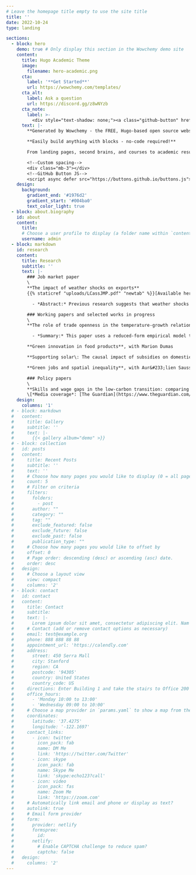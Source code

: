 ```yaml
---
# Leave the homepage title empty to use the site title
title: ''
date: 2022-10-24
type: landing

sections:
  - block: hero
    demo: true # Only display this section in the Wowchemy demo site
    content:
      title: Hugo Academic Theme
      image:
        filename: hero-academic.png
      cta:
        label: '**Get Started**'
        url: https://wowchemy.com/templates/
      cta_alt:
        label: Ask a question
        url: https://discord.gg/z8wNYzb
      cta_note:
        label: >-
          <div style="text-shadow: none;"><a class="github-button" href="https://github.com/wowchemy/wowchemy-hugo-themes" data-icon="octicon-star" data-size="large" data-show-count="true" aria-label="Star">Star Wowchemy Website Builder</a></div><div style="text-shadow: none;"><a class="github-button" href="https://github.com/wowchemy/starter-hugo-academic" data-icon="octicon-star" data-size="large" data-show-count="true" aria-label="Star">Star the Academic template</a></div>
      text: |-
        **Generated by Wowchemy - the FREE, Hugo-based open source website builder trusted by 500,000+ sites.**

        **Easily build anything with blocks - no-code required!**

        From landing pages, second brains, and courses to academic resumés, conferences, and tech blogs.

        <!--Custom spacing-->
        <div class="mb-3"></div>
        <!--GitHub Button JS-->
        <script async defer src="https://buttons.github.io/buttons.js"></script>
    design:
      background:
        gradient_end: '#1976d2'
        gradient_start: '#004ba0'
        text_color_light: true
  - block: about.biography
    id: about
    content:
      title:
      # Choose a user profile to display (a folder name within `content/authors/`)
      username: admin
  - block: markdown
    id: research
    content:
      title: Research
      subtitle: ''
      text: |-
        ### Job market paper
        \
        **The impact of weather shocks on exports**
        {{% staticref "uploads/LCassJMP.pdf" "newtab" %}}[Available here]{{% /staticref %}}\[[Ergs and Equilbrium Podcast Episode](https://ergsandequilibrium.ca/2023/01/12/episode-7-weather-and-international-trade/)\]

          - *Abstract:* Previous research suggests that weather shocks negatively impact exports; however, we know relatively little about the extent to which these impacts are capturing a particularly sensitivity of exports or simply the impact on economic productivity through the lens of trade data. This paper brings together recent developments from the international trade and climate econometrics to investigate whether exports are particularly sensitive to weather shocks compared to sales in the domestic market. In contrast to previous empirical papers that study the impact of weather shocks on international trade, I use an empirical approach that includes domestic trade flows and controls robustly for multilateral resistance parameters. I find that both manufacturing and agricultural exports are sensitive to weather shocks, but in different ways. Agricultural exports are sensitive to increases in annual mean temperature, while manufacturing exports are sensitive to extreme heat days. Moreover, I provide some evidence that suggests that this sensitivity of exports to weather shocks is larger when existing trade barriers between the exporter and importer are large. Economists usually conceptualize the macroeconomic damages of climate change as productivity impacts, but these results provide some evidence that weather and potentially climate change can have economically significant impacts beyond the point of production. In particular, the results of this paper suggest that weather and climate shocks propagate unequally through supply chains, such that buyers that are more remote are more impacted by the shock.

        ### Working papers and selected works in progress
        \
        **The role of trade openness in the temperature-growth relationship**

          - *Summary:* This paper uses a reduced-form empirical model to test the common hypothesis that trade openness can help countries to adapt to climate change. I construct an instrument for trade openness in a manner consistent with international trade theory, and use this instrument in an empirical model of GDP per capita growth. The results provide minimal evidence that historically trade openness has helped to mitigate the negative impact of temperature shocks on economic growth.

        **Green innovation in food products**, with Marion Dumas

        **Supporting solar\: The causal impact of subsidies on domestic photovoltaic installations**, with Aur&#233;lien Saussay and Misato Sato

        **Green jobs and spatial inequality**, with Aur&#233;lien Saussay and Misato Sato

        ### Policy papers
        \
        **Skills and wage gaps in the low-carbon transition: comparing job vacancy data from the US and UK** (2023). [*Grantham Research Institute Policy Report*](https://www.lse.ac.uk/granthaminstitute/publication/skills-and-wage-gaps-in-the-low-carbon-transition-comparing-job-vacancy-data-from-the-us-and-uk/), with Misato Sato, Aur&#233;lien Saussay, Francesco Vona, Leo Mercer, and Layla O'Kane.\
        \[*Media coverage*: [The Guardian](https://www.theguardian.com/environment/2023/jan/23/low-carbon-jobs-fell-after-david-cameron-kibosh-on-green-crap-policies-study); [The Financial Times](https://www.ft.com/content/4a55e794-e65e-4fab-8b8c-7afd79fba7ba).\]
    design:
      columns: '1'
  # - block: markdown
  #   content:
  #     title: Gallery
  #     subtitle: ''
  #     text: |-
  #       {{< gallery album="demo" >}}
  # - block: collection
  #   id: posts
  #   content:
  #     title: Recent Posts
  #     subtitle: ''
  #     text: ''
  #     # Choose how many pages you would like to display (0 = all pages)
  #     count: 5
  #     # Filter on criteria
  #     filters:
  #       folders:
  #         - post
  #       author: ""
  #       category: ""
  #       tag: ""
  #       exclude_featured: false
  #       exclude_future: false
  #       exclude_past: false
  #       publication_type: ""
  #     # Choose how many pages you would like to offset by
  #     offset: 0
  #     # Page order: descending (desc) or ascending (asc) date.
  #     order: desc
  #   design:
  #     # Choose a layout view
  #     view: compact
  #     columns: '2'
  # - block: contact
  #   id: contact
  #   content:
  #     title: Contact
  #     subtitle:
  #     text: |-
  #       Lorem ipsum dolor sit amet, consectetur adipiscing elit. Nam mi diam, venenatis ut magna et, vehicula efficitur enim.
  #     # Contact (add or remove contact options as necessary)
  #     email: test@example.org
  #     phone: 888 888 88 88
  #     appointment_url: 'https://calendly.com'
  #     address:
  #       street: 450 Serra Mall
  #       city: Stanford
  #       region: CA
  #       postcode: '94305'
  #       country: United States
  #       country_code: US
  #     directions: Enter Building 1 and take the stairs to Office 200 on Floor 2
  #     office_hours:
  #       - 'Monday 10:00 to 13:00'
  #       - 'Wednesday 09:00 to 10:00'
  #     # Choose a map provider in `params.yaml` to show a map from these coordinates
  #     coordinates:
  #       latitude: '37.4275'
  #       longitude: '-122.1697'  
  #     contact_links:
  #       - icon: twitter
  #         icon_pack: fab
  #         name: DM Me
  #         link: 'https://twitter.com/Twitter'
  #       - icon: skype
  #         icon_pack: fab
  #         name: Skype Me
  #         link: 'skype:echo123?call'
  #       - icon: video
  #         icon_pack: fas
  #         name: Zoom Me
  #         link: 'https://zoom.com'
  #     # Automatically link email and phone or display as text?
  #     autolink: true
  #     # Email form provider
  #     form:
  #       provider: netlify
  #       formspree:
  #         id:
  #       netlify:
  #         # Enable CAPTCHA challenge to reduce spam?
  #         captcha: false
  #   design:
  #     columns: '2'
---
```

